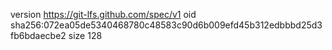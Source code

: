 version https://git-lfs.github.com/spec/v1
oid sha256:072ea05de5340468780c48583c90d6b009efd45b312edbbbd25d3fb6bdaecbe2
size 128
